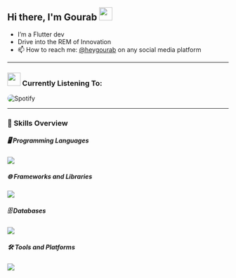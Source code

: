 ## Hi there, I'm Gourab <img src="https://emojis.slackmojis.com/emojis/images/1643514596/5999/meow_party.gif?1643514596" width="30" />

- I’m a Flutter dev
- Drive into the REM of Innovation 
- 📫 How to reach me: <a href="https://gourab-sarkar-portfolio.web.app/" target="_top">@heygourab</a> on any social media platform 

___

### <img src="https://emojis.slackmojis.com/emojis/images/1643514045/41/spotify.png?1643514045" width="30" /> Currently Listening To:
<p align="left">
  <img src="https://novatorem-heygourab.vercel.app/api/spotify?background_color=000000&border_color=1c1c1e" alt="Spotify" style="border-radius: 20px;" />
</p>
    
____

### 🚀 Skills Overview

##### 🖥️ Programming Languages
<p align="left">
  <a href="https://skillicons.dev">
    <img src="https://skillicons.dev/icons?i=dart,py,js,nodejs,md" />
  </a>
</p>

##### 🌐 Frameworks and Libraries
<p align="left">
    <img src="https://skillicons.dev/icons?i=vue,nuxt,flutter,react,tailwind" />
</p>

##### 🗄️ Databases
<p align="left">
    <img src="https://skillicons.dev/icons?i=mongodb" />
</p>

##### 🛠️ Tools and Platforms
<p align="left">
    <img src="https://skillicons.dev/icons?i=vscode,git,github,postman,blender,figma,notion" />
</p>


